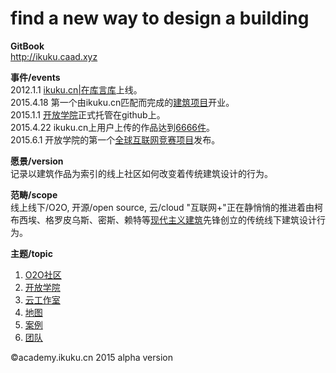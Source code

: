 find a new way to design a building 
========

**GitBook**  
http://ikuku.caad.xyz

**事件/events**  
2012.1.1 [ikuku.cn|在库言库](http://www.ikuku.cn)上线。    
2015.4.18 第一个由ikuku.cn匹配而完成的[建筑项目](http://www.ikuku.cn/user/16943)开业。   
2015.1.1 [开放学院](http://academy.ikuku.cn)正式托管在github上。  
2015.4.22 ikuku.cn上用户上传的作品达到[6666件](http://www.ikuku.cn/project)。     
2015.6.1 开放学院的第一个[全球互联网竞赛项目](http://www.ikuku.cn/competition)发布。

**愿景/version**   
记录以建筑作品为索引的线上社区如何改变着传统建筑设计的行为。

**范畴/scope**    
线上线下/O2O, 开源/open source, 云/cloud "互联网+"正在静悄悄的推进着由柯布西埃、格罗皮乌斯、密斯、赖特等[现代主义建筑](https://en.wikipedia.org/wiki/Modern_architecture)先锋创立的传统线下建筑设计行为。


**主题/topic**  
1. [O2O社区](o2o_sn.md)  
2. [开放学院](academy.md)   
3. [云工作室](studio.md)     
5. [地图](http://www.ikuku.cn/map.php)  
6. [案例](cases.md)
7. [团队](team.md)  


&copy;academy.ikuku.cn 2015 alpha version 
 
